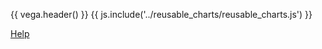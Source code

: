 {{ vega.header() }}
{{ js.include('../reusable_charts/reusable_charts.js') }}

<a href="../help/index.html" class="icon fa fa-question-circle"> Help</a>

<div id="visualization"></div>
<script type="text/javascript">
  dvOverTimeChart(
    '../data/diagnosis-data-row-based.csv',
    {
      selectedDataVariables: [
        'Alcohol Poisoning',
        'Benzo Poisoning',
        'Drug Poisoning',
        'HIV',
        'Mental Health',
        'Opioid Poisoning',
        'Opioid Use',
        'Other Poisoning',
        'Overdose',
        'STD',
        'Stimulant Poisoning',
        'Substance Abuse Disorder'
      ],
      initVariables: [
        'Opioid Use',
        'Overdose',
        'Substance Abuse Disorder'
      ]
    }
  )
</script>

<style>
/* hack to turn off gray background in the readthedocs theme */
.wy-nav-content-wrap { background-color: #fcfcfc !important; }
</style>
